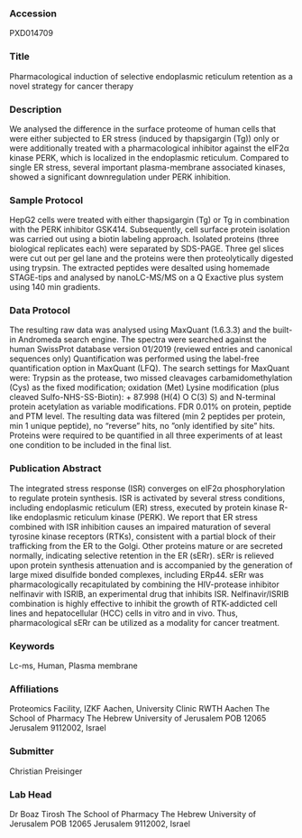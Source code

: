 ### Accession
PXD014709

### Title
Pharmacological induction of selective endoplasmic reticulum retention as a novel strategy for cancer therapy

### Description
We analysed the difference in the  surface proteome of human cells that were either subjected to ER stress (induced by thapsigargin (Tg)) only or were additionally treated with a pharmacological inhibitor against the eIF2α kinase PERK, which is localized in the endoplasmic reticulum. Compared to single ER stress, several important plasma-membrane associated kinases, showed a significant downregulation under PERK inhibition.

### Sample Protocol
HepG2 cells were treated with either thapsigargin (Tg) or Tg in combination with the PERK inhibitor GSK414. Subsequently, cell surface protein isolation was carried out using a biotin labeling approach. Isolated proteins (three biological replicates each) were separated by SDS-PAGE. Three gel slices were cut out per gel lane and the proteins were then proteolytically digested using trypsin. The extracted peptides were desalted using homemade STAGE-tips and analysed by nanoLC-MS/MS on a Q Exactive plus system using 140 min gradients.

### Data Protocol
The resulting raw data was analysed using MaxQuant (1.6.3.3) and the built-in Andromeda search engine. The spectra were searched against the human SwissProt database version 01/2019 (reviewed entries and canonical sequences only) Quantification was performed using the label-free quantification option in MaxQuant (LFQ). The search settings for MaxQuant were: Trypsin as the protease, two missed cleavages carbamidomethylation (Cys) as the fixed modification; oxidation (Met) Lysine modification (plus cleaved Sulfo-NHS-SS-Biotin): + 87.998 (H(4) O C(3) S) and N-terminal protein acetylation as variable modifications. FDR 0.01% on protein, peptide and PTM level. The resulting data was filtered (min 2 peptides per protein, min 1 unique peptide), no “reverse” hits, no ”only identified by site” hits. Proteins were required to be quantified in all three experiments of at least one condition to be included in the final list.

### Publication Abstract
The integrated stress response (ISR) converges on eIF2&#x3b1; phosphorylation to regulate protein synthesis. ISR is activated by several stress conditions, including endoplasmic reticulum (ER) stress, executed by&#xa0;protein kinase R-like endoplasmic reticulum kinase (PERK). We report that ER stress combined with ISR inhibition causes an impaired maturation of several tyrosine kinase receptors (RTKs), consistent with a partial block of their trafficking from the ER to the Golgi. Other proteins mature or are secreted normally, indicating selective retention in the ER (sERr). sERr is relieved upon protein synthesis attenuation and is accompanied by the generation of large mixed disulfide bonded complexes, including ERp44. sERr was pharmacologically recapitulated by combining the HIV-protease inhibitor nelfinavir with ISRIB, an experimental drug that inhibits ISR. Nelfinavir/ISRIB combination is highly effective to inhibit the growth of RTK-addicted cell lines and hepatocellular (HCC) cells in vitro and in vivo. Thus, pharmacological sERr can be utilized as a modality for cancer treatment.

### Keywords
Lc-ms, Human, Plasma membrane

### Affiliations
Proteomics Facility, IZKF Aachen, University Clinic RWTH Aachen
The School of Pharmacy The Hebrew University of Jerusalem POB 12065 Jerusalem 9112002, Israel

### Submitter
Christian Preisinger

### Lab Head
Dr Boaz Tirosh
The School of Pharmacy The Hebrew University of Jerusalem POB 12065 Jerusalem 9112002, Israel


